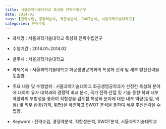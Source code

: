 ```yaml
---
title: 서울과학기술대학교 특성화 전략수립연구
date: 2014-01
tags: [전략수립, 경쟁력분석, 적합성분석, SWOT분석, 서울과학기술대학교]
categories: 전략수립
---
```

- 과제명 : 서울과학기술대학교 특성화 전략수립연구

- 수행기간 : 2014.01~2014.02

- 발주처 : 서울과학기술대학교

- 과제목적 : 서울과학기술대학교 화공생명공학과의 특성화 전략 및 세부 발전전략을 도출함.

- 주요 내용 및 수행범위 : 서울과학기술대학교 화공생명공학과가 선정한 특성화 분야에 대하여 유사 대학과의 경쟁력 비교 분석, 국가 전략·산업 및 기술 동향·학과 내부역량과의 부합성을 통하여 적합성을 검토함.특성화 분야에 대한 내부 역량(강점, 약점) 및 외부 환경(기회, 위협)을 확인하고 SWOT 분석을 통하여 세부 추진전략을 수립함.

- Keyword : 전략수립, 경쟁력분석, 적합성분석, SWOT분석, 서울과학기술대학교
